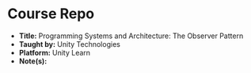 # Course Repo

- **Title:** Programming Systems and Architecture: The Observer Pattern
- **Taught by:** Unity Technologies
- **Platform:** Unity Learn
- **Note(s):**
